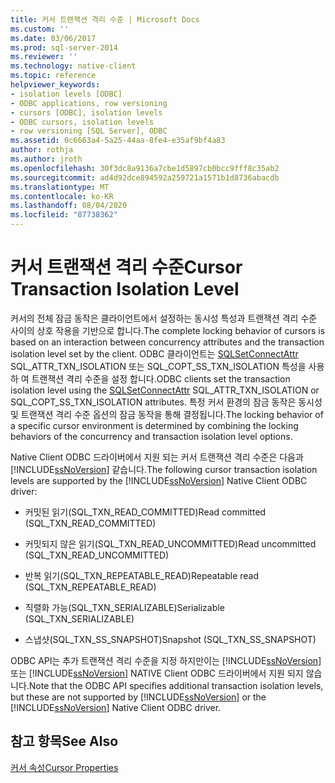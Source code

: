 ```yaml
---
title: 커서 트랜잭션 격리 수준 | Microsoft Docs
ms.custom: ''
ms.date: 03/06/2017
ms.prod: sql-server-2014
ms.reviewer: ''
ms.technology: native-client
ms.topic: reference
helpviewer_keywords:
- isolation levels [ODBC]
- ODBC applications, row versioning
- cursors [ODBC], isolation levels
- ODBC cursors, isolation levels
- row versioning [SQL Server], ODBC
ms.assetid: 0c6663a4-5a25-44aa-8fe4-e35af9bf4a83
author: rothja
ms.author: jroth
ms.openlocfilehash: 30f3dc8a9136a7cbe1d5897cb0bcc9fff8c35ab2
ms.sourcegitcommit: ad4d92dce894592a259721a1571b1d8736abacdb
ms.translationtype: MT
ms.contentlocale: ko-KR
ms.lasthandoff: 08/04/2020
ms.locfileid: "87738362"
---
```

# <a name="cursor-transaction-isolation-level"></a><span data-ttu-id="693c0-102">커서 트랜잭션 격리 수준</span><span class="sxs-lookup"><span data-stu-id="693c0-102">Cursor Transaction Isolation Level</span></span>
  <span data-ttu-id="693c0-103">커서의 전체 잠금 동작은 클라이언트에서 설정하는 동시성 특성과 트랜잭션 격리 수준 사이의 상호 작용을 기반으로 합니다.</span><span class="sxs-lookup"><span data-stu-id="693c0-103">The complete locking behavior of cursors is based on an interaction between concurrency attributes and the transaction isolation level set by the client.</span></span> <span data-ttu-id="693c0-104">ODBC 클라이언트는 [SQLSetConnectAttr](../../native-client-odbc-api/sqlsetconnectattr.md) SQL_ATTR_TXN_ISOLATION 또는 SQL_COPT_SS_TXN_ISOLATION 특성을 사용 하 여 트랜잭션 격리 수준을 설정 합니다.</span><span class="sxs-lookup"><span data-stu-id="693c0-104">ODBC clients set the transaction isolation level using the [SQLSetConnectAttr](../../native-client-odbc-api/sqlsetconnectattr.md) SQL_ATTR_TXN_ISOLATION or SQL_COPT_SS_TXN_ISOLATION attributes.</span></span> <span data-ttu-id="693c0-105">특정 커서 환경의 잠금 동작은 동시성 및 트랜잭션 격리 수준 옵션의 잠금 동작을 통해 결정됩니다.</span><span class="sxs-lookup"><span data-stu-id="693c0-105">The locking behavior of a specific cursor environment is determined by combining the locking behaviors of the concurrency and transaction isolation level options.</span></span>  
  
 <span data-ttu-id="693c0-106">Native Client ODBC 드라이버에서 지원 되는 커서 트랜잭션 격리 수준은 다음과 [!INCLUDE[ssNoVersion](../../../includes/ssnoversion-md.md)] 같습니다.</span><span class="sxs-lookup"><span data-stu-id="693c0-106">The following cursor transaction isolation levels are supported by the [!INCLUDE[ssNoVersion](../../../includes/ssnoversion-md.md)] Native Client ODBC driver:</span></span>  
  
-   <span data-ttu-id="693c0-107">커밋된 읽기(SQL_TXN_READ_COMMITTED)</span><span class="sxs-lookup"><span data-stu-id="693c0-107">Read committed (SQL_TXN_READ_COMMITTED)</span></span>  
  
-   <span data-ttu-id="693c0-108">커밋되지 않은 읽기(SQL_TXN_READ_UNCOMMITTED)</span><span class="sxs-lookup"><span data-stu-id="693c0-108">Read uncommitted (SQL_TXN_READ_UNCOMMITTED)</span></span>  
  
-   <span data-ttu-id="693c0-109">반복 읽기(SQL_TXN_REPEATABLE_READ)</span><span class="sxs-lookup"><span data-stu-id="693c0-109">Repeatable read (SQL_TXN_REPEATABLE_READ)</span></span>  
  
-   <span data-ttu-id="693c0-110">직렬화 가능(SQL_TXN_SERIALIZABLE)</span><span class="sxs-lookup"><span data-stu-id="693c0-110">Serializable (SQL_TXN_SERIALIZABLE)</span></span>  
  
-   <span data-ttu-id="693c0-111">스냅샷(SQL_TXN_SS_SNAPSHOT)</span><span class="sxs-lookup"><span data-stu-id="693c0-111">Snapshot (SQL_TXN_SS_SNAPSHOT)</span></span>  
  
 <span data-ttu-id="693c0-112">ODBC API는 추가 트랜잭션 격리 수준을 지정 하지만이는 [!INCLUDE[ssNoVersion](../../../includes/ssnoversion-md.md)] 또는 [!INCLUDE[ssNoVersion](../../../includes/ssnoversion-md.md)] NATIVE Client ODBC 드라이버에서 지원 되지 않습니다.</span><span class="sxs-lookup"><span data-stu-id="693c0-112">Note that the ODBC API specifies additional transaction isolation levels, but these are not supported by [!INCLUDE[ssNoVersion](../../../includes/ssnoversion-md.md)] or the [!INCLUDE[ssNoVersion](../../../includes/ssnoversion-md.md)] Native Client ODBC driver.</span></span>  
  
## <a name="see-also"></a><span data-ttu-id="693c0-113">참고 항목</span><span class="sxs-lookup"><span data-stu-id="693c0-113">See Also</span></span>  
 [<span data-ttu-id="693c0-114">커서 속성</span><span class="sxs-lookup"><span data-stu-id="693c0-114">Cursor Properties</span></span>](cursor-properties.md)  
  
  
